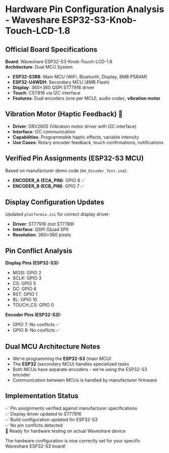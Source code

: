 # Hardware Pin Configuration Analysis - Waveshare ESP32-S3-Knob-Touch-LCD-1.8

## Official Board Specifications

**Board**: Waveshare ESP32-S3-Knob-Touch-LCD-1.8  
**Architecture**: Dual MCU System
- **ESP32-S3R8**: Main MCU (WiFi, Bluetooth, Display, 8MB PSRAM)  
- **ESP32-U4WDH**: Secondary MCU (4MB Flash)
- **Display**: 360×360 QSPI ST77916 driver
- **Touch**: CST816 via I2C interface
- **Features**: Dual encoders (one per MCU), audio codec, **vibration motor**

## Vibration Motor (Haptic Feedback) 🎯
- **Driver**: DRV2605 (Vibration motor driver with I2C interface)
- **Interface**: I2C communication
- **Capabilities**: Programmable haptic effects, variable intensity
- **Use Cases**: Rotary encoder feedback, touch confirmations, notifications

## Verified Pin Assignments (ESP32-S3 MCU)

Based on manufacturer demo code (`04_Encoder_Test.ino`):
- **ENCODER_A (ECA_PIN)**: GPIO 8 ✅
- **ENCODER_B (ECB_PIN)**: GPIO 7 ✅

## Display Configuration Updates
Updated `platformio.ini` for correct display driver:
- **Driver**: ST77916 (not ST7789)
- **Interface**: QSPI (Quad SPI)
- **Resolution**: 360×360 pixels

## Pin Conflict Analysis
**Display Pins (ESP32-S3):**
- MOSI: GPIO 2
- SCLK: GPIO 3  
- CS: GPIO 5
- DC: GPIO 6
- RST: GPIO 1
- BL: GPIO 10
- TOUCH_CS: GPIO 0

**Encoder Pins (ESP32-S3):**
- GPIO 7: No conflicts ✅
- GPIO 8: No conflicts ✅

## Dual MCU Architecture Notes
- We're programming the **ESP32-S3** (main MCU)
- The **ESP32** (secondary MCU) handles specialized tasks
- Both MCUs have separate encoders - we're using the ESP32-S3 encoder
- Communication between MCUs is handled by manufacturer firmware

## Implementation Status
✅ Pin assignments verified against manufacturer specifications  
✅ Display driver updated to ST77916  
✅ Build configuration updated for ESP32-S3  
✅ No pin conflicts detected  
🔄 Ready for hardware testing on actual Waveshare device

The hardware configuration is now correctly set for your specific Waveshare ESP32-S3 board!
